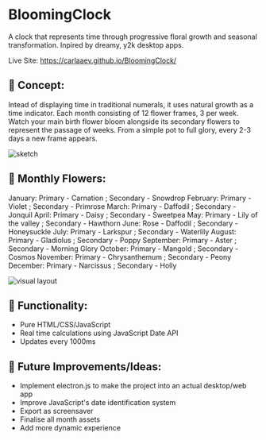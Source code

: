 # BloomingClock
A clock that represents time through progressive floral growth and seasonal transformation.​ Inpired by dreamy, y2k desktop apps.

Live Site: https://carlaaev.github.io/BloomingClock/

## 🌷 Concept:
Intead of displaying time in traditional numerals, it uses natural growth as a time indicator. Each month consisting of 12 flower frames, 3 per week. Watch your main birth flower bloom alongside its secondary flowers to represent the passage of weeks. From a simple pot to full glory, every 2-3 days a new frame appears.

![sketch](https://github.com/carlaaev/BloomingClock/blob/main/photo2.jpg)

## 🌿 Monthly Flowers:
January: Primary - Carnation ; Secondary - Snowdrop
February: Primary - Violet ; Secondary - Primrose
March: Primary - Daffodil ; Secondary - Jonquil
April: Primary - Daisy ; Secondary - Sweetpea
May: Primary - Lily of the valley ; Secondary - Hawthorn
June: Rose - Daffodil ; Secondary - Honeysuckle
July: Primary - Larkspur ; Secondary - Waterlily
August: Primary - Gladiolus ; Secondary - Poppy
September: Primary - Aster ; Secondary - Morning Glory
October: Primary - Mangold ; Secondary - Cosmos
November: Primary - Chrysanthemum ; Secondary - Peony
December: Primary - Narcissus ; Secondary - Holly

![visual layout](https://github.com/carlaaev/BloomingClock/blob/main/Board.jpg)

## 🌺 Functionality:
- Pure HTML/CSS/JavaScript
- Real time calculations using JavaScript Date API
- Updates every 1000ms


## 🍃 Future Improvements/Ideas:
- Implement electron.js to make the project into an actual desktop/web app
- Improve JavaScript's date identification system
- Export as screensaver
- Finalise all month assets
- Add more dynamic experience